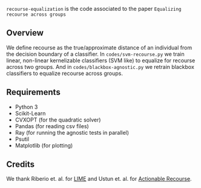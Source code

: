 `recourse-equalization` is the code associated to the paper `Equalizing recourse across groups`

## Overview
We define recourse as the true/approximate distance of an individual from the decision boundary of a classifier. In `codes/svm-recourse.py` we train linear, non-linear kernelizable classifiers (SVM like) to equalize for recourse across two groups. And in `codes/blackbox-agnostic.py` we retrain blackbox classifiers to equalize recourse across groups.

## Requirements
* Python 3
* Scikit-Learn
* CVXOPT (for the quadratic solver)
* Pandas (for reading csv files)
* Ray (for running the agnostic tests in parallel)
* Psutil
* Matplotlib (for plotting)

## Credits
We thank Riberio et. al. for [LIME](https://github.com/marcotcr/lime) and Ustun et. al. for [Actionable Recourse](https://github.com/ustunb/actionable-recourse).

